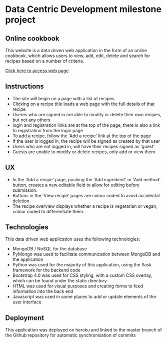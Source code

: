 # Data Centric Development milestone project

## Online cookbook

This website is a data driven web application in the form of an online cookbook,
which allows users to view, add, edit, delete and search for recipes based on a 
number of criteria.

[Click here to access web page](https://dcd-milestone-project.herokuapp.com)

## Instructions

- The site will begin on a page with a list of recipes
- Clicking on a recipe title loads a web page with the full details of that recipe
- Useres who are signed in are able to modify or delete their own recipes, but not any others
- login and registration links are at the top of the page, there is also a link to
    registration from the login page
- To add a recipe, follow the 'Add a recipe' link at the top of the page
- If the user is logged in, the recipe will be signed as created by that user
- Users who are not logged in, will have their recipes signed as 'guest'
- Guests are unable to modify or delete recipes, only add or view them

## UX

- In the 'Add a recipe' page, pushing the 'Add ingredient' or 'Add method' button,
    creates a new editable field to allow for editing before submission.
- Buttons in the 'View recipe' pages are colour coded to avoid accidental deletion.
- The recipe overview displays whether a recipe is vegetarian or vegan, colour 
    coded to differentiate them.

## Technologies

This data driven web application uses the following technologies:

- MongoDB / NoSQL for the database
- PyMongo was used to facilitate communication between MongoDB and the application
- Python was used for the majority of this application, using the flask framework for the backend code
- Bootstrap 4.0 was used for CSS styling, with a custom CSS overlay, which can be found under the static directory
- HTML was used for visual purposes and creating forms to feed information into the back end
- Javascript was used in some places to add or update elements of the user interface

## Deployment

This application was deployed on heroku and linked to the master branch of the Github repository for automatic synchronisation of commits